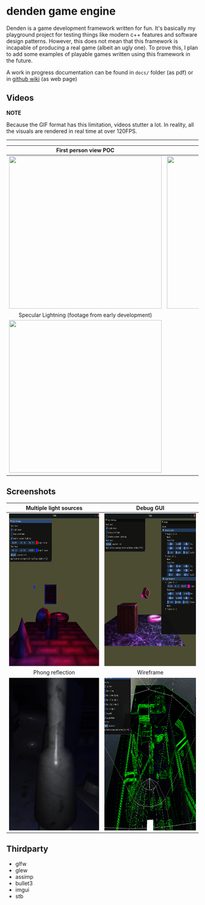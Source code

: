 # denden game engine
Denden is a game development framework written for fun. It's basically my playground project for testing things like modern c++ features and software design patterns. However, this does not mean that this framework is incapable of producing a real game (albeit an ugly one). To prove this, I plan to add some examples of playable games written using this framework in the future.

A work in progress documentation can be found in `docs/` folder (as pdf) or in [github wiki](https://github.com/burkap/denden/wiki) (as web page)

## Videos
**NOTE**

Because the GIF format has this limitation, videos stutter a lot. In reality, all the visuals are rendered in real time at over 120FPS. 

---
First person view POC             |  Physics Simulation
:-------------------------:|:-------------------------:
<img src="https://raw.githubusercontent.com/burkap/denden/main/media/fpv_poc.gif" width="400" height="400">  |  <img src="https://raw.githubusercontent.com/burkap/denden/main/media/friction.gif" width="400" height="400">
Specular Lightning (footage from early development)            |  
<img src="https://raw.githubusercontent.com/burkap/denden/main/media/specular.gif" width="400" height="400">  | 
## Screenshots
Multiple light sources             |  Debug GUI
:-------------------------:|:-------------------------:
<img src="https://raw.githubusercontent.com/burkap/denden/main/media/early.png" width="400" height="400">  |  <img src="https://raw.githubusercontent.com/burkap/denden/main/media/unknown.png" width="400" height="400">
Phong reflection            |  Wireframe
<img src="https://raw.githubusercontent.com/burkap/denden/main/media/phong.png" width="400" height="400">  |  <img src="https://raw.githubusercontent.com/burkap/denden/main/media/scene.png" width="400" height="400">

## Thirdparty
* glfw
* glew
* assimp
* bullet3
* imgui
* stb
